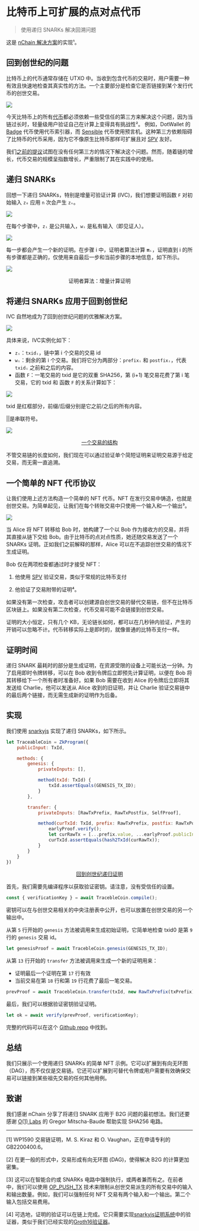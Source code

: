# 比特币上可扩展的点对点代币

> 使用递归 SNARKs 解决回溯问题

这是 [nChain 解决方案](https://nchain.com/solving-back-to-genesis-using-a-transaction-chain-proof/)的实现¹。

## 回到创世纪的问题

比特币上的代币通常存储在 UTXO 中。当收到包含代币的交易时，用户需要一种有效且快速地检查其真实性的方法。一个主要部分是检查它是否链接到某个发行代币的创世交易。

![](./tx_chain.png)


今天比特币上的所有[代币](https://bitcoinsv.com/token/)都必须依赖一些受信任的第三方来解决这个问题，因为当链过长时，轻量级用户验证自己在计算上变得具有挑战性²。
例如，DotWallet 的 [Badge](https://developers.dotwallet.com/badge/en) 代币使用代币索引器，而 [Sensible](https://sensiblecontract.org/) 代币使用预言机。这种第三方依赖阻碍了比特币的代币采用，因为它不像原生比特币那样可扩展且对 [SPV](https://wiki.bitcoinsv.io/index.php/Simplified_Payment_Verification) 友好。

我们[之前的提议](https://xiaohuiliu.medium.com/peer-to-peer-tokens-6508986d9593)试图在没有任何第三方的情况下解决这个问题。然而，随着链的增长，代币交易的规模呈指数增长，严重限制了其在实践中的使用。

## 递归 SNARKs

回想一下递归 SNARKs，特别是增量可验证计算 (IVC)，我们想要证明函数 `F` 对初始输入 `z₀` 应用 `n` 次会产生 `zₙ`。

![](./ivc.png)

在每个步骤中，`zᵢ` 是公共输入，`wᵢ` 是私有输入（即见证人）。

![](./f1.png)

每一步都会产生一个新的证明。在步骤 i 中，证明者算法计算 `𝛑ᵢ`，证明直到 i 的所有步骤都是正确的，仅使用来自最后一步和当前步骤的本地信息，如下所示。

![](./prover.png)

<center>证明者算法：增量计算证明</center>

## 将递归 SNARKs 应用于回到创世纪

IVC 自然地成为了回到创世纪问题的优雅解决方案。


![](./ivc_b2g.png)

具体来说，IVC实例化如下：

* `zᵢ`：`txidᵢ`，链中第 i 个交易的交易 id
* `wᵢ`：剩余的第 i 个交易。我们将它分为两​​部分：`prefixᵢ` 和 `postfixᵢ`，代表 `txidᵢ` 之前和之后的内容。
* 函数 `F`：一笔交易的 txid 是它的双重 SHA256，第 (i+1) 笔交易花费了第 i 笔交易，它的 txid 和 函数 `F` 的关系计算如下：

![](./f2.png)

txid 是红框部分，前缀/后缀分别是它之前/之后的所有内容。

||是串联符号。

![](./transation.jpeg)
<center><a href="https://leftasexercise.com/2018/03/11/transactions-in-the-bitcoin-network/">一个交易的结构</a> </center>

不管交易链的长度如何，我们现在可以通过验证单个简短证明来证明交易源于给定交易，而无需一直追溯。

## 一个简单的 NFT 代币协议

让我们使用上述方法构造一个简单的 NFT 代币。NFT 在发行交易中铸造，也就是创世交易。为简单起见，让我们在每个转账交易中只使用一个输入和一个输出³。

![](./nft.png)

当 Alice 将 NFT 转移给 Bob 时，她构建了一个以 Bob 作为接收方的交易，并将其直接从链下交给 Bob。由于比特币的点对点性质，她还随交易发送了一个 SNARKs 证明。正如我们之前解释的那样，Alice 可以在不追踪创世交易的情况下生成证明。

Bob 仅在两项检查都通过时才接受 NFT：

1. 他使用 [SPV](https://medium.com/nchain/simplified-payment-verification-48ac60f1b26c) 验证交易，类似于常规的比特币支付

2. 他验证了交易附带的证明⁴。

如果没有第一次检查，攻击者可以创建源自创世交易的替代交易链，但不在比特币区块链上。如果没有第二次检查，代币交易可能不会链接到创世交易。

证明的大小恒定，只有几个 KB，无论链长如何，都可以在几秒钟内验证，产生的开销可以忽略不计。代币转移实际上是即时的，就像普通的比特币支付一样。

## 证明时间

递归 SNARK 最耗时的部分是生成证明，在资源受限的设备上可能长达一分钟。为了启用即时令牌转移，可以在 Bob 收到令牌后立即预先计算证明，以便在 Bob 将其转移给下一个所有者时准备好。如果 Bob 需要在收到 Alice 的令牌后立即将其发送给 Charlie，他可以发送从 Alice 收到的旧证明，并让 Charlie 验证交易链中的最后两个链接，而无需生成新的证明作为后备。

## 实现

我们使用 [snarkyjs](https://github.com/o1-labs/snarkyjs) 实现了递归 SNARKs，如下所示。

```js
let TraceableCoin = ZkProgram({
    publicInput: TxId,

    methods: {
        genesis: {
            privateInputs: [],

            method(txId: TxId) {
                txId.assertEquals(GENESIS_TX_ID);
            }
        },

        transfer: {
            privateInputs: [RawTxPrefix, RawTxPostfix, SelfProof],

            method(curTxId: TxId, prefix: RawTxPrefix, postfix: RawTxPostfix, earlyProof: SelfProof<TxId>) {
                earlyProof.verify();
                let curRawTx = [...prefix.value, ...earlyProof.publicInput.value, ...postfix.value];
                curTxId.assertEquals(hash2TxId(curRawTx));
            }
        }
    }
})
```
<center><a href="https://github.com/sCrypt-Inc/snarkyjs-sha256/blob/master/src/back2gen.ts">回到创世纪递归证明</a></center>

首先，我们需要先编译程序以获取验证密钥。请注意，没有受信任的设置。

```js
const { verificationKey } = await TracebleCoin.compile();
```

密钥可以在与创世交易相关的中央注册表中公开，也可以放置在创世交易的另一个输出中。

从第 `5` 行开始的 `genesis` 方法被调用来生成初始证明，它简单地检查 txid0 是第 `9` 行的 `genesis` 交易 id。

```js
let genesisProof = await TracebleCoin.genesis(GENESIS_TX_ID);
```

从第 `13` 行开始的 `transfer` 方法被调用来生成一个新的证明用来：

* 证明最后一个证明在第 `17` 行有效
* 当前交易在第 `18` 行和第 `19` 行花费了最后一笔交易。

```js
prevProof = await TracebleCoin.transfer(txId, new RawTxPrefix(txPrefix), new RawTxPostfix(txPostfix), prevProof);
```

最后，我们可以根据验证密钥验证证明。

```js
let ok = await verify(prevProof, verificationKey);
```

完整的代码可以在这个 [Github repo](https://github.com/sCrypt-Inc/snarkyjs-sha256/blob/master/src/back2gen.ts) 中找到。

## 总结

我们只展示一个使用递归 SNARKs 的简单 NFT 示例。它可以扩展到有向无环图（DAG），而不仅仅是交易链。它还可以扩展到可替代令牌或用户需要有效确保交易可以链接到某些祖先交易的任何其他用例。

## 致谢

我们感谢 nChain 分享了将递归 SNARK 应用于 B2G 问题的最初想法。我们还要感谢 [O(1) Labs](https://o1labs.org/) 的 Gregor Mitscha-Baude 帮助实现 SHA256 电路。

--------------------

[1] WP1590 交易链证明，M. S. Kiraz 和 O. Vaughan，正在申请专利的 GB2200400.6。

[2] 在更一般的形式中，交易形成有向无环图 (DAG)，使得解决 B2G 的计算更加密集。

[3] 这可以在智能合约或 SNARKs 电路中强制执行，或两者兼而有之。在前者中，我们可以使用 [OP_PUSH_TX](https://blog.csdn.net/freedomhero/article/details/107306604) 技术来限制从创世交易派生的所有交易中的输入和输出数量。例如，我们可以强制任何 NFT 交易有两个输入和一个输出。第二个输入包括交易费用。

[4] 可选地，证明的验证可以在链上完成。它只需要实现[snarkyjs证明系统](https://o1-labs.github.io/proof-systems/)中的验证器，类似于我们已经实现的[Groth16验证器](https://blog.csdn.net/freedomhero/article/details/125599764)。